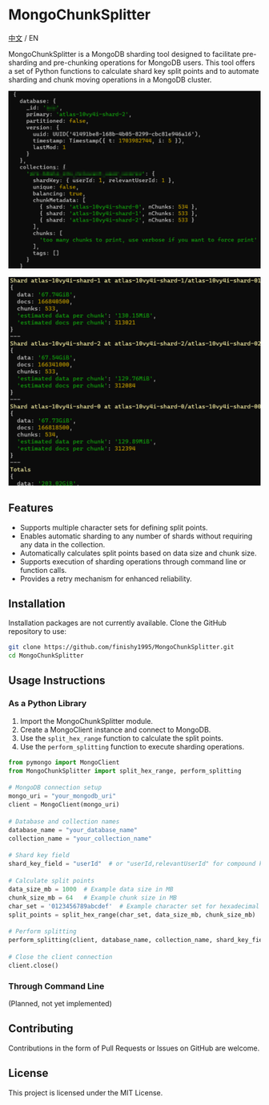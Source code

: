 # MongoChunkSplitter

[中文](./README_CN.md) / EN

MongoChunkSplitter is a MongoDB sharding tool designed to facilitate pre-sharding and pre-chunking operations for MongoDB users. This tool offers a set of Python functions to calculate shard key split points and to automate sharding and chunk moving operations in a MongoDB cluster.

![status.png](img/status.png)


![img.png](img/getShardDistribution.png)

## Features
- Supports multiple character sets for defining split points.
- Enables automatic sharding to any number of shards without requiring any data in the collection.
- Automatically calculates split points based on data size and chunk size.
- Supports execution of sharding operations through command line or function calls.
- Provides a retry mechanism for enhanced reliability.

## Installation
Installation packages are not currently available. Clone the GitHub repository to use:
```bash
git clone https://github.com/finishy1995/MongoChunkSplitter.git
cd MongoChunkSplitter
```

## Usage Instructions
### As a Python Library
1. Import the MongoChunkSplitter module.
2. Create a MongoClient instance and connect to MongoDB.
3. Use the `split_hex_range` function to calculate the split points.
4. Use the `perform_splitting` function to execute sharding operations.

```python
from pymongo import MongoClient
from MongoChunkSplitter import split_hex_range, perform_splitting

# MongoDB connection setup
mongo_uri = "your_mongodb_uri"
client = MongoClient(mongo_uri)

# Database and collection names
database_name = "your_database_name"
collection_name = "your_collection_name"

# Shard key field
shard_key_field = "userId"  # or "userId,relevantUserId" for compound keys

# Calculate split points
data_size_mb = 1000  # Example data size in MB
chunk_size_mb = 64   # Example chunk size in MB
char_set = '0123456789abcdef'  # Example character set for hexadecimal
split_points = split_hex_range(char_set, data_size_mb, chunk_size_mb)

# Perform splitting
perform_splitting(client, database_name, collection_name, shard_key_field, split_points)

# Close the client connection
client.close()
```

### Through Command Line
(Planned, not yet implemented)

## Contributing
Contributions in the form of Pull Requests or Issues on GitHub are welcome.

## License
This project is licensed under the MIT License.